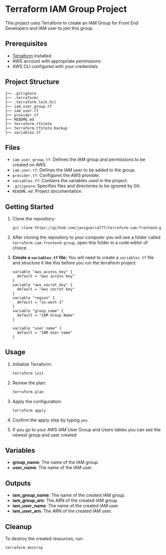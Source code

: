 # Terraform IAM Group Project

This project uses Terraform to create an IAM Group for Front End Developers and IAM user to join this group.

## Prerequisites

- [Terraform](https://www.terraform.io/downloads.html) installed
- AWS account with appropriate permissions
- AWS CLI configured with your credentials

## Project Structure
```
├── .gitignore
├── .terraform/ 
├── .terraform.lock.hcl 
├── iam_user_group.tf 
├── iam_user.tf 
├── provider.tf 
├── README.md 
├── terraform.tfstate 
├── terraform.tfstate.backup 
├── variables.tf
```

## Files
- `iam_user_group.tf`: Defines the IAM group and permissions to be created on AWS.
- `iam_user.tf`: Defines the IAM user to be added to the group.
- `provider.tf`: Configures the AWS provider.
- `variables.tf`: Contains the variables used in the project.
- `.gitignore`: Specifies files and directories to be ignored by Git.
- `README.md`: Project documentation.

## Getting Started

1. Clone the repository:
    ```sh
    git clone https://github.com/javiguerra777/terraform-iam-frontend-group.git
    ```

2. After cloning the repository to your computer you will see a folder called `terraform-iam-frontend-group`, open this folder in a code editor of choice. 

3.  **Create a `variables.tf` file:**
    You will need to create a `variables.tf` file and structure it like this before you run the terraform project:
    ```hcl
    variable "aws_access_key" {
      default = "aws access key"
    }
    variable "aws_secret_key" {
      default = "aws secret key"
    }
    variable "region" {
      default = "us-west-1"
    }
    variable "group_name" {
      default = "IAM Group Name"
    }

    variable "user_name" {
      default = "IAM User name"
    }
    ```

## Usage

1. Initialize Terraform:
    ```sh
    terraform init
    ```

2. Review the plan:
    ```sh
    terraform plan
    ```

3. Apply the configuration:
    ```sh
    terraform apply
    ```

4. Confirm the apply step by typing `yes`.

5. If you go to your AWS IAM User Group and Users tables you can see the newest group and user created

## Variables

- **group_name**: The name of the IAM group.
- **user_name**: The name of the IAM user.

## Outputs

- **iam_group_name**: The name of the created IAM group.
- **iam_group_arn**: The ARN of the created IAM group.
- **iam_user_name**: The name of the created IAM user.
- **iam_user_arn**: The ARN of the created IAM user.

## Cleanup

To destroy the created resources, run:
```sh
terraform destroy
```